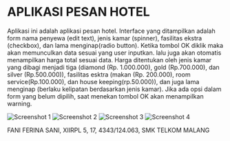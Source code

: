 # APLIKASI PESAN HOTEL

Aplikasi ini adalah aplikasi pesan hotel. 
Interface yang ditampilkan adalah form nama penyewa (edit text), jenis kamar (spinner), fasilitas ekstra (checkbox), dan lama menginap(radio button). 
Ketika tombol OK diklik maka akan memunculkan data sesuai yang user inputkan. lalu juga akan otomatis menampilkan harga total sesuai data.
Harga ditentukan oleh jenis kamar yang dibagi menjadi tiga (diamond (Rp. 1.000.000), gold (Rp.700.000), dan silver (Rp.500.000)), fasilitas
esktra (makan (Rp. 200.000), room service(Rp.100.000), dan house keeping(rp.50.000)), dan juga lama menginap (berlaku kelipatan berdasarkan jenis kamar).
Jika ada opsi dalam form yang belum dipilih, saat menekan tombol OK akan menampilkan warning.


![Screenshot 1](https://github.com/ferinasani/HelloGit/blob/master/1.JPG)
![Screenshot 2](https://github.com/ferinasani/HelloGit/blob/master/2.JPG)
![Screenshot 3](https://github.com/ferinasani/HelloGit/blob/master/a.JPG)
![Screenshot 4](https://github.com/ferinasani/HelloGit/blob/master/b.JPG)

FANI FERINA SANI, XIIRPL 5, 17, 4343/124.063, SMK TELKOM MALANG

